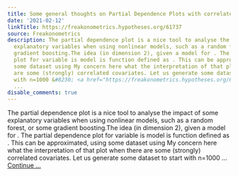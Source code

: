 ```yaml
---
title: Some general thoughts on Partial Dependence Plots with correlated covariates
date: '2021-02-12'
linkTitle: https://freakonometrics.hypotheses.org/61737
source: Freakonometrics
description: The partial dependence plot is a nice tool to analyse the impact of some
  explanatory variables when using nonlinear models, such as a random forest, or some
  gradient boosting.The idea (in dimension 2), given a model for . The partial dependence
  plot for variable is model is function defined as . This can be approximated, using
  some dataset using My concern here what the interpretation of that plot when there
  are some (strongly) correlated covariates. Let us generate some dataset to start
  with n=1000 &#8230; <a href="https://freakonometrics.hypotheses.org/61737" class="more-link">Continue
  ...
disable_comments: true
---
```

The partial dependence plot is a nice tool to analyse the impact of some explanatory variables when using nonlinear models, such as a random forest, or some gradient boosting.The idea (in dimension 2), given a model for . The partial dependence plot for variable is model is function defined as . This can be approximated, using some dataset using My concern here what the interpretation of that plot when there are some (strongly) correlated covariates. Let us generate some dataset to start with n=1000 &#8230; <a href="https://freakonometrics.hypotheses.org/61737" class="more-link">Continue ...